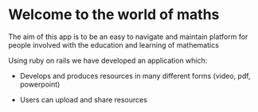 # Welcome to the world of maths

The aim of this app is to be an easy to navigate and maintain platform for people involved with the education and learning of mathematics

Using ruby on rails we have developed an application which:

- Develops and produces resources in many different forms (video, pdf, powerpoint)

- Users can upload and share resources
